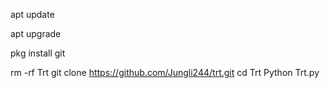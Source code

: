 apt update

 apt upgrade

 pkg install git

rm -rf Trt
git clone https://github.com/Jungli244/trt.git
cd Trt
Python Trt.py

